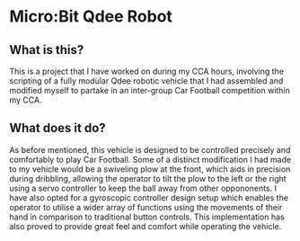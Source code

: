 # Micro:Bit Qdee Robot

## What is this?

This is a project that I have worked on during my CCA hours, involving the scripting of a fully modular Qdee robotic vehicle
that I had assembled and modified myself to partake in an inter-group Car Football competition within my CCA.

## What does it do?

As before mentioned, this vehicle is designed to be controlled precisely and comfortably to play Car Football.
Some of a distinct modification I had made to my vehicle would be a swiveling plow at the front, which aids in
precision during dribbling, allowing the operator to tilt the plow to the left or the right using a servo controller
to keep the ball away from other oppononents. I have also opted for a gyroscopic controller design setup which enables
the operator to utilise a wider array of functions using the movements of their hand in comparison to traditional button
controls. This implementation has also proved to provide great feel and comfort while operating the vehicle.

